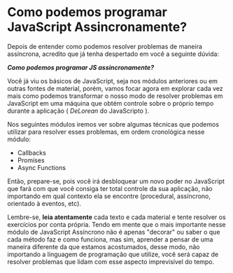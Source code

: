 # Como podemos programar JavaScript Assincronamente?

Depois de entender como podemos resolver problemas de maneira assíncrona, acredito que já tenha despertado em você a seguinte dúvida:

***Como podemos programar JS assincronamente?***

Você já viu os básicos de JavaScript, seja nos módulos anteriores ou em outras fontes de material, porém, vamos focar agora em explorar cada vez mais como podemos transformar o nosso modo de resolver problemas em JavaScript em uma máquina que obtém controle sobre o próprio tempo durante a aplicação ( *DeLorean* do JavaScripto ).

Nos seguintes módulos iremos ver sobre algumas técnicas que podemos utilizar para resolver esses problemas, em ordem cronológica nesse módulo:

* Callbacks
* Promises
* Async Functions

Então, prepare-se, pois você irá desbloquear um novo poder no JavaScript que fará com que você consiga ter total controle da sua aplicação, não importando em qual contexto ela se encontre (procedural, assíncrono, orientado à eventos, etc).

Lembre-se, **leia atentamente** cada texto e cada material e tente resolver os exercícios por conta própria. Tendo em mente que o mais importante nesse módulo de JavaScript Assíncrono não é apenas "decorar" ou saber o que cada método faz e como funciona, mas sim, aprender a pensar de uma maneira diferente da que estamos acostumados, desse modo, não importando a linguagem de programação que utilize, você será capaz de resolver problemas que lidam com esse aspecto imprevisível do tempo. 
